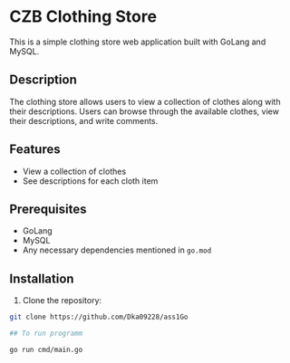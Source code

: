 # CZB Clothing Store

This is a simple clothing store web application built with GoLang and MySQL.

## Description

The clothing store allows users to view a collection of clothes along with their descriptions. Users can browse through the available clothes, view their descriptions, and write comments.

## Features

- View a collection of clothes
- See descriptions for each cloth item

## Prerequisites

- GoLang
- MySQL
- Any necessary dependencies mentioned in `go.mod`

## Installation

1. Clone the repository:

```bash
git clone https://github.com/Dka09228/ass1Go

## To run programm

go run cmd/main.go

